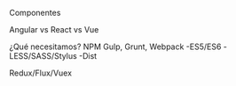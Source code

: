 Componentes

Angular vs React vs Vue

¿Qué necesitamos?
NPM
Gulp, Grunt, Webpack
-ES5/ES6
-LESS/SASS/Stylus
-Dist

Redux/Flux/Vuex


